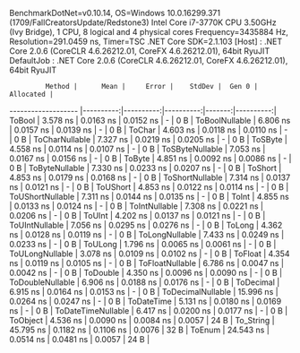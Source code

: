 
BenchmarkDotNet=v0.10.14, OS=Windows 10.0.16299.371 (1709/FallCreatorsUpdate/Redstone3)
Intel Core i7-3770K CPU 3.50GHz (Ivy Bridge), 1 CPU, 8 logical and 4 physical cores
Frequency=3435884 Hz, Resolution=291.0459 ns, Timer=TSC
.NET Core SDK=2.1.103
  [Host]     : .NET Core 2.0.6 (CoreCLR 4.6.26212.01, CoreFX 4.6.26212.01), 64bit RyuJIT
  DefaultJob : .NET Core 2.0.6 (CoreCLR 4.6.26212.01, CoreFX 4.6.26212.01), 64bit RyuJIT


             Method |      Mean |     Error |    StdDev |  Gen 0 | Allocated |
------------------- |----------:|----------:|----------:|-------:|----------:|
             ToBool |  3.578 ns | 0.0163 ns | 0.0152 ns |      - |       0 B |
     ToBoolNullable |  6.806 ns | 0.0157 ns | 0.0139 ns |      - |       0 B |
             ToChar |  4.603 ns | 0.0118 ns | 0.0110 ns |      - |       0 B |
     ToCharNullable |  7.327 ns | 0.0219 ns | 0.0205 ns |      - |       0 B |
            ToSByte |  4.558 ns | 0.0114 ns | 0.0107 ns |      - |       0 B |
    ToSByteNullable |  7.053 ns | 0.0167 ns | 0.0156 ns |      - |       0 B |
             ToByte |  4.851 ns | 0.0092 ns | 0.0086 ns |      - |       0 B |
     ToByteNullable |  7.330 ns | 0.0233 ns | 0.0207 ns |      - |       0 B |
            ToShort |  4.853 ns | 0.0179 ns | 0.0168 ns |      - |       0 B |
    ToShortNullable |  7.314 ns | 0.0137 ns | 0.0121 ns |      - |       0 B |
           ToUShort |  4.853 ns | 0.0122 ns | 0.0114 ns |      - |       0 B |
   ToUShortNullable |  7.311 ns | 0.0144 ns | 0.0135 ns |      - |       0 B |
              ToInt |  4.855 ns | 0.0133 ns | 0.0124 ns |      - |       0 B |
      ToIntNullable |  7.308 ns | 0.0221 ns | 0.0206 ns |      - |       0 B |
             ToUInt |  4.202 ns | 0.0137 ns | 0.0121 ns |      - |       0 B |
     ToUIntNullable |  7.056 ns | 0.0295 ns | 0.0276 ns |      - |       0 B |
             ToLong |  4.362 ns | 0.0128 ns | 0.0119 ns |      - |       0 B |
     ToLongNullable |  7.433 ns | 0.0249 ns | 0.0233 ns |      - |       0 B |
            ToULong |  1.796 ns | 0.0065 ns | 0.0061 ns |      - |       0 B |
    ToULongNullable |  3.078 ns | 0.0109 ns | 0.0102 ns |      - |       0 B |
            ToFloat |  4.354 ns | 0.0119 ns | 0.0105 ns |      - |       0 B |
    ToFloatNullable |  6.786 ns | 0.0047 ns | 0.0042 ns |      - |       0 B |
           ToDouble |  4.350 ns | 0.0096 ns | 0.0090 ns |      - |       0 B |
   ToDoubleNullable |  6.906 ns | 0.0188 ns | 0.0176 ns |      - |       0 B |
          ToDecimal |  6.915 ns | 0.0164 ns | 0.0153 ns |      - |       0 B |
  ToDecimalNullable | 15.996 ns | 0.0264 ns | 0.0247 ns |      - |       0 B |
         ToDateTime |  5.131 ns | 0.0180 ns | 0.0169 ns |      - |       0 B |
 ToDateTimeNullable |  6.417 ns | 0.0200 ns | 0.0177 ns |      - |       0 B |
           ToObject |  4.536 ns | 0.0090 ns | 0.0084 ns | 0.0057 |      24 B |
          To_String | 45.795 ns | 0.1182 ns | 0.1106 ns | 0.0076 |      32 B |
             ToEnum | 24.543 ns | 0.0514 ns | 0.0481 ns | 0.0057 |      24 B |
